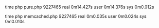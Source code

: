 time php pure.php
9227465
real  0m14.427s
user  0m14.376s
sys 0m0.012s

time php memcached.php
9227465
real  0m0.035s
user  0m0.024s
sys 0m0.010s